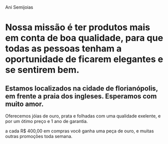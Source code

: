 Ani Semijoias 
<h1> Nossa missão é ter produtos mais em conta de boa qualidade, para que todas as pessoas tenham a oportunidade de ficarem elegantes e se sentirem bem.</h1>
<h2> Estamos localizados na cidade de florianópolis, em frente a praia dos ingleses. Esperamos com muito amor.</h2>
<p> Oferecemos jóias de ouro, prata e folhadas com uma qualidade exelente, e por um ótimo preço e 1 ano de garantia.</p>
<p2> a cada R$ 400,00 em compras você ganha uma peça de ouro, e muitas outras promoções toda semana.</p2>
